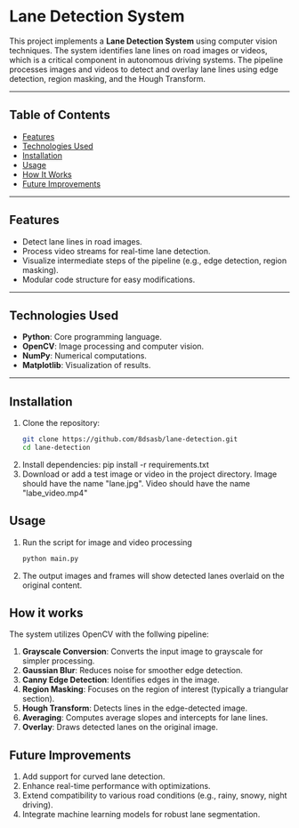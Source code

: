 # Lane Detection System

This project implements a **Lane Detection System** using computer vision techniques. The system identifies lane lines on road images or videos, which is a critical component in autonomous driving systems. The pipeline processes images and videos to detect and overlay lane lines using edge detection, region masking, and the Hough Transform.

---

## Table of Contents
- [Features](#features)
- [Technologies Used](#technologies-used)
- [Installation](#installation)
- [Usage](#usage)
- [How It Works](#how-it-works)
- [Future Improvements](#future-improvements)


---

## Features
- Detect lane lines in road images.
- Process video streams for real-time lane detection.
- Visualize intermediate steps of the pipeline (e.g., edge detection, region masking).
- Modular code structure for easy modifications.

---

## Technologies Used
- **Python**: Core programming language.
- **OpenCV**: Image processing and computer vision.
- **NumPy**: Numerical computations.
- **Matplotlib**: Visualization of results.

---

## Installation
1. Clone the repository:
   ```bash
   git clone https://github.com/8dsasb/lane-detection.git
   cd lane-detection
2. Install dependencies:
   pip install -r requirements.txt
3. Download or add a test image or video in the project directory.
   Image should have the name "lane.jpg". Video should have the name "labe_video.mp4"

##  Usage
1. Run the script for image and video processing
   ```bash
   python main.py
2. The output images and frames will show detected lanes overlaid on the original content.

## How it works
The system utilizes OpenCV with the follwing pipeline:
1. **Grayscale Conversion**: Converts the input image to grayscale for simpler processing.
2. **Gaussian Blur**: Reduces noise for smoother edge detection.
3. **Canny Edge Detection**: Identifies edges in the image.
4. **Region Masking**: Focuses on the region of interest (typically a triangular section).
5. **Hough Transform**: Detects lines in the edge-detected image.
6. **Averaging**: Computes average slopes and intercepts for lane lines.
7. **Overlay**: Draws detected lanes on the original image.

## Future Improvements
1. Add support for curved lane detection.
2. Enhance real-time performance with optimizations.
3. Extend compatibility to various road conditions (e.g., rainy, snowy, night driving).
4. Integrate machine learning models for robust lane segmentation.

